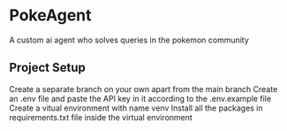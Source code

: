 # PokeAgent
A custom ai agent who solves queries in the pokemon community
## Project Setup
Create a separate branch on your own apart from the main branch
Create an .env file and paste the API key in it according to the .env.example file
Create a vitual environment with name venv
Install all the packages in requirements.txt file inside the virtual environment